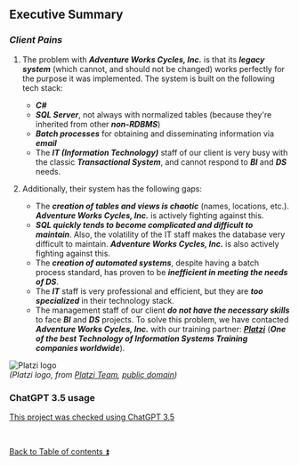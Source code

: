 ## Executive Summary

### **_Client Pains_**

1. The problem with **_Adventure Works Cycles, Inc._** is that its **_legacy system_** (which cannot, and should not be changed) works perfectly for the purpose it was implemented. The system is built on the following tech stack:

   - **_C#_**
   - **_SQL Server_**, not always with normalized tables (because they're inherited from other **_non-RDBMS_**)
   - **_Batch processes_** for obtaining and disseminating information via **_email_**
   - The **_IT (Information Technology)_** staff of our client is very busy with the classic **_Transactional System_**, and cannot respond to **_BI_** and **_DS_** needs.

2. Additionally, their system has the following gaps:

   - The **_creation of tables and views is chaotic_** (names, locations, etc.). **_Adventure Works Cycles, Inc._** is actively fighting against this.
   - **_SQL quickly tends to become complicated and difficult to maintain_**. Also, the volatility of the IT staff makes the database very difficult to maintain. **_Adventure Works Cycles, Inc._** is also actively fighting against this.
   - The **_creation of automated systems_**, despite having a batch process standard, has proven to be **_inefficient in meeting the needs of DS_**.
   - The **_IT_** staff is very professional and efficient, but they are **_too specialized_** in their technology stack.
   - The management staff of our client **_do not have the necessary skills_** to face **_BI_** and **_DS_** projects. To solve this problem, we have contacted **_Adventure Works Cycles, Inc._** with our training partner: [**_Platzi_**](https://en.wikipedia.org/wiki/Platzi) (**_One of the best Technology of Information Systems Training companies worldwide_**).

![Platzi logo](https://i.imgur.com/sG9GhiB.jpg)  
_(Platzi logo, from [Platzi Team](https://courses.platzi.com/), [public domain](https://commons.wikimedia.org/w/index.php?curid=93410933))_  

### ChatGPT 3.5 usage  

[This project was checked using ChatGPT 3.5](../CHATGPT_USE.md)

<p><br></p> 

[Back to Table of contents :arrow_double_up:](../README.md)